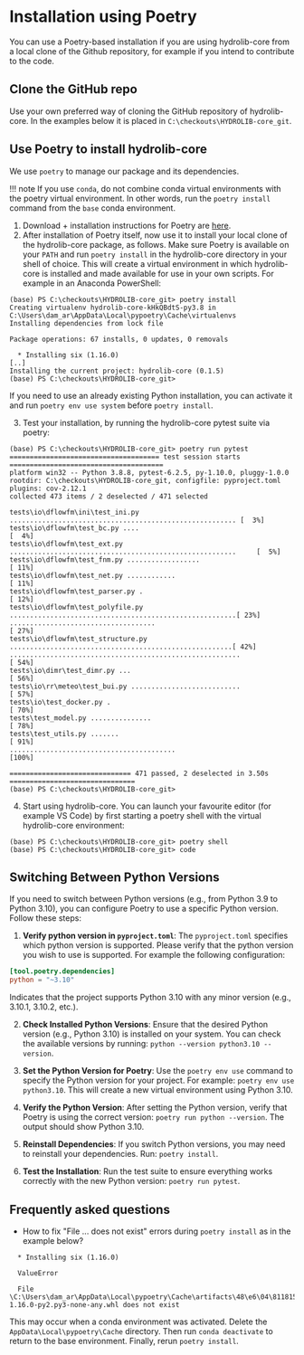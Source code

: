 # Installation using Poetry

You can use a Poetry-based installation if you are using
hydrolib-core from a local clone of the Github repository,
for example if you intend to contribute to the code.

## Clone the GitHub repo
Use your own preferred way of cloning the GitHub repository of hydrolib-core.
In the examples below it is placed in `C:\checkouts\HYDROLIB-core_git`.

## Use Poetry to install hydrolib-core
We use `poetry` to manage our package and its dependencies.

!!! note
    If you use `conda`, do not combine conda virtual environments with the poetry virtual environment.
    In other words, run the `poetry install` command from the `base` conda environment.

1. Download + installation instructions for Poetry are [here](https://python-poetry.org/).
2. After installation of Poetry itself, now use it to install your local clone of the hydrolib-core package, as follows.
   Make sure Poetry is available on your `PATH` and run `poetry install` in the hydrolib-core directory in your shell of choice.
   This will create a virtual environment in which hydrolib-core is installed and made available for use in your own scripts.
   For example in an Anaconda PowerShell:
```
(base) PS C:\checkouts\HYDROLIB-core_git> poetry install
Creating virtualenv hydrolib-core-kHkQBdtS-py3.8 in C:\Users\dam_ar\AppData\Local\pypoetry\Cache\virtualenvs
Installing dependencies from lock file

Package operations: 67 installs, 0 updates, 0 removals

  * Installing six (1.16.0)
[..]
Installing the current project: hydrolib-core (0.1.5)
(base) PS C:\checkouts\HYDROLIB-core_git>
```  
   If you need to use an already existing Python installation, you can activate it and run `poetry env use system` before `poetry install`.

3. Test your installation, by running the hydrolib-core pytest suite via poetry:
```
(base) PS C:\checkouts\HYDROLIB-core_git> poetry run pytest
===================================== test session starts ======================================
platform win32 -- Python 3.8.8, pytest-6.2.5, py-1.10.0, pluggy-1.0.0
rootdir: C:\checkouts\HYDROLIB-core_git, configfile: pyproject.toml
plugins: cov-2.12.1
collected 473 items / 2 deselected / 471 selected

tests\io\dflowfm\ini\test_ini.py ........................................................ [  3%]
tests\io\dflowfm\test_bc.py ....                                                          [  4%]
tests\io\dflowfm\test_ext.py ........................................................     [  5%]
tests\io\dflowfm\test_fnm.py ..................                                           [ 11%]
tests\io\dflowfm\test_net.py ............                                                 [ 11%]
tests\io\dflowfm\test_parser.py .                                                         [ 12%]
tests\io\dflowfm\test_polyfile.py ........................................................[ 23%]
....................................                                                      [ 27%]
tests\io\dflowfm\test_structure.py .......................................................[ 42%]
.........................................................                                 [ 54%]
tests\io\dimr\test_dimr.py ...                                                            [ 56%]
tests\io\rr\meteo\test_bui.py ...........................                                 [ 57%]
tests\io\test_docker.py .                                                                 [ 70%]
tests\test_model.py ...............                                                       [ 78%]
tests\test_utils.py .......                                                               [ 91%]
.........................................                                                 [100%]

============================== 471 passed, 2 deselected in 3.50s ===============================
(base) PS C:\checkouts\HYDROLIB-core_git>
```  
4. Start using hydrolib-core. You can launch your favourite editor (for example VS Code)
by first starting a poetry shell with the virtual hydrolib-core environment:
```
(base) PS C:\checkouts\HYDROLIB-core_git> poetry shell
(base) PS C:\checkouts\HYDROLIB-core_git> code
```

## Switching Between Python Versions
If you need to switch between Python versions (e.g., from Python 3.9 to Python 3.10), you can configure Poetry to use a specific Python version. Follow these steps:

1. **Verify python version in `pyproject.toml`**:
The `pyproject.toml` specifies which python version is supported. Please verify that the python version you wish to use is supported. For example the following configuration:
```toml
[tool.poetry.dependencies]
python = "~3.10"
```
Indicates that the project supports Python 3.10 with any minor version (e.g., 3.10.1, 3.10.2, etc.).

2. **Check Installed Python Versions**:
Ensure that the desired Python version (e.g., Python 3.10) is installed on your system. You can check the available versions by running: `python --version python3.10 --version`.

3. **Set the Python Version for Poetry**:
Use the `poetry env use` command to specify the Python version for your project. For example: `poetry env use python3.10`. This will create a new virtual environment using Python 3.10.

4. **Verify the Python Version**:
After setting the Python version, verify that Poetry is using the correct version: `poetry run python --version`. The output should show Python 3.10.

5. **Reinstall Dependencies**:
If you switch Python versions, you may need to reinstall your dependencies. Run: `poetry install`.

6. **Test the Installation**: Run the test suite to ensure everything works correctly with the new Python version: 
`poetry run pytest`.

## Frequently asked questions
- How to fix "File ... does not exist" errors during `poetry install` as in the example below?
```
  * Installing six (1.16.0)

  ValueError

  File \C:\Users\dam_ar\AppData\Local\pypoetry\Cache\artifacts\48\e6\04\8118155ae3ec3a16dd2a213bbf7a7d8a62c596b2e90f73a22c896269f1\six-1.16.0-py2.py3-none-any.whl does not exist
```
  This may occur when a conda environment was activated.
  Delete the `AppData\Local\pypoetry\Cache` directory.
  Then run `conda deactivate` to return to the base environment.
  Finally, rerun `poetry install`.

